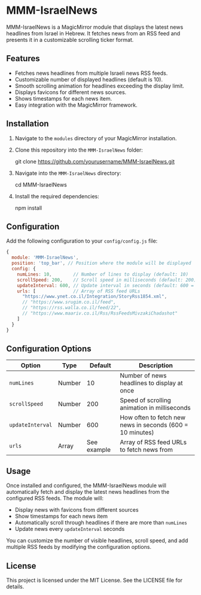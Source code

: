 # MMM-IsraelNews

MMM-IsraelNews is a MagicMirror module that displays the latest news headlines from Israel in Hebrew. It fetches news from an RSS feed and presents it in a customizable scrolling ticker format.

## Features

- Fetches news headlines from multiple Israeli news RSS feeds.
- Customizable number of displayed headlines (default is 10).
- Smooth scrolling animation for headlines exceeding the display limit.
- Displays favicons for different news sources.
- Shows timestamps for each news item.
- Easy integration with the MagicMirror framework.

## Installation

1. Navigate to the `modules` directory of your MagicMirror installation.
2. Clone this repository into the `MMM-IsraelNews` folder:

   git clone https://github.com/yourusername/MMM-IsraelNews.git

3. Navigate into the `MMM-IsraelNews` directory:

   cd MMM-IsraelNews

4. Install the required dependencies:

   npm install

## Configuration

Add the following configuration to your `config/config.js` file:

```javascript
{
  module: 'MMM-IsraelNews',
  position: 'top_bar', // Position where the module will be displayed
  config: {
    numLines: 10,        // Number of lines to display (default: 10)
    scrollSpeed: 200,    // Scroll speed in milliseconds (default: 200)
    updateInterval: 600, // Update interval in seconds (default: 600 = 10 minutes)
    urls: [              // Array of RSS feed URLs
      "https://www.ynet.co.il/Integration/StoryRss1854.xml",
      // "https://www.srugim.co.il/feed",
      // "https://rss.walla.co.il/feed/22",
      // "https://www.maariv.co.il/Rss/RssFeedsMivzakiChadashot"
    ]
  }
}
```

## Configuration Options

| Option | Type | Default | Description |
|--------|------|---------|-------------|
| `numLines` | Number | 10 | Number of news headlines to display at once |
| `scrollSpeed` | Number | 200 | Speed of scrolling animation in milliseconds |
| `updateInterval` | Number | 600 | How often to fetch new news in seconds (600 = 10 minutes) |
| `urls` | Array | See example | Array of RSS feed URLs to fetch news from |

## Usage

Once installed and configured, the MMM-IsraelNews module will automatically fetch and display the latest news headlines from the configured RSS feeds. The module will:

- Display news with favicons from different sources
- Show timestamps for each news item
- Automatically scroll through headlines if there are more than `numLines`
- Update news every `updateInterval` seconds

You can customize the number of visible headlines, scroll speed, and add multiple RSS feeds by modifying the configuration options.

## License

This project is licensed under the MIT License. See the LICENSE file for details.